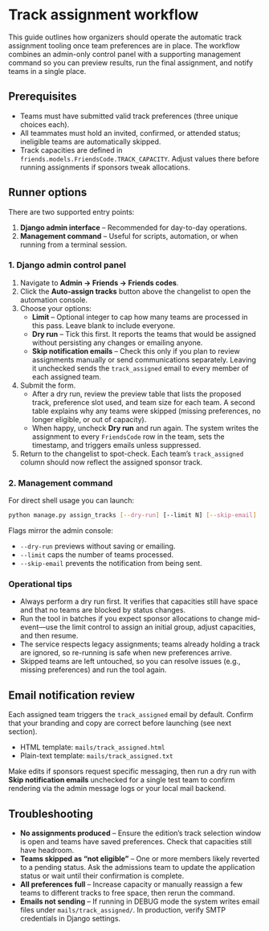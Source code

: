 # Track assignment workflow

This guide outlines how organizers should operate the automatic track assignment tooling once team preferences are in place. The workflow combines an admin-only control panel with a supporting management command so you can preview results, run the final assignment, and notify teams in a single place.

## Prerequisites
- Teams must have submitted valid track preferences (three unique choices each).
- All teammates must hold an invited, confirmed, or attended status; ineligible teams are automatically skipped.
- Track capacities are defined in `friends.models.FriendsCode.TRACK_CAPACITY`. Adjust values there before running assignments if sponsors tweak allocations.

## Runner options
There are two supported entry points:

1. **Django admin interface** – Recommended for day-to-day operations.
2. **Management command** – Useful for scripts, automation, or when running from a terminal session.

### 1. Django admin control panel
1. Navigate to **Admin → Friends → Friends codes**.
2. Click the **Auto-assign tracks** button above the changelist to open the automation console.
3. Choose your options:
   - **Limit** – Optional integer to cap how many teams are processed in this pass. Leave blank to include everyone.
   - **Dry run** – Tick this first. It reports the teams that would be assigned without persisting any changes or emailing anyone.
   - **Skip notification emails** – Check this only if you plan to review assignments manually or send communications separately. Leaving it unchecked sends the `track_assigned` email to every member of each assigned team.
4. Submit the form.
   - After a dry run, review the preview table that lists the proposed track, preference slot used, and team size for each team. A second table explains why any teams were skipped (missing preferences, no longer eligible, or out of capacity).
   - When happy, uncheck **Dry run** and run again. The system writes the assignment to every `FriendsCode` row in the team, sets the timestamp, and triggers emails unless suppressed.
5. Return to the changelist to spot-check. Each team’s `track_assigned` column should now reflect the assigned sponsor track.

### 2. Management command
For direct shell usage you can launch:

```bash
python manage.py assign_tracks [--dry-run] [--limit N] [--skip-email]
```

Flags mirror the admin console:
- `--dry-run` previews without saving or emailing.
- `--limit` caps the number of teams processed.
- `--skip-email` prevents the notification from being sent.

### Operational tips
- Always perform a dry run first. It verifies that capacities still have space and that no teams are blocked by status changes.
- Run the tool in batches if you expect sponsor allocations to change mid-event—use the limit control to assign an initial group, adjust capacities, and then resume.
- The service respects legacy assignments; teams already holding a track are ignored, so re-running is safe when new preferences arrive.
- Skipped teams are left untouched, so you can resolve issues (e.g., missing preferences) and run the tool again.

## Email notification review
Each assigned team triggers the `track_assigned` email by default. Confirm that your branding and copy are correct before launching (see next section).

- HTML template: `mails/track_assigned.html`
- Plain-text template: `mails/track_assigned.txt`

Make edits if sponsors request specific messaging, then run a dry run with **Skip notification emails** unchecked for a single test team to confirm rendering via the admin message logs or your local mail backend.

## Troubleshooting
- **No assignments produced** – Ensure the edition’s track selection window is open and teams have saved preferences. Check that capacities still have headroom.
- **Teams skipped as “not eligible”** – One or more members likely reverted to a pending status. Ask the admissions team to update the application status or wait until their confirmation is complete.
- **All preferences full** – Increase capacity or manually reassign a few teams to different tracks to free space, then rerun the command.
- **Emails not sending** – If running in DEBUG mode the system writes email files under `mails/track_assigned/`. In production, verify SMTP credentials in Django settings.
